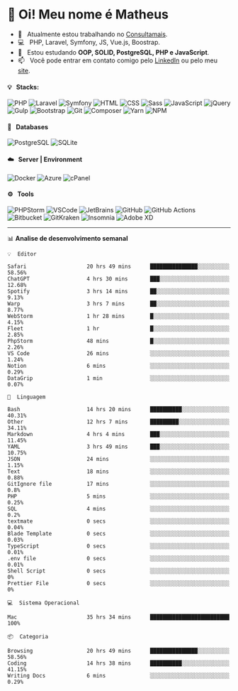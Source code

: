 # 👋 Oi! Meu nome é Matheus

- 🔭 &nbsp; Atualmente estou trabalhando no [Consultamais](https://consultamais.com.br/).
- 💻 &nbsp; PHP, Laravel, Symfony, JS, Vue.js, Boostrap.
- 🌱 &nbsp; Estou estudando **OOP, SOLID, PostgreSQL, PHP e JavaScript**.
- 📫 &nbsp; Você pode entrar em contato comigo pelo [LinkedIn](https://www.linkedin.com/in/matheuscamargoxavier/) ou pelo meu [site](https://matheuscamargo.co).

#### 💡 &nbsp; Stacks:
![PHP](https://img.shields.io/badge/-PHP-777BB4?&logo=php&logoColor=FFFFFF)
![Laravel](https://img.shields.io/badge/-Laravel-FF2D20?&logo=laravel&logoColor=FFFFFF)
![Symfony](https://img.shields.io/badge/-Symfony-000000?&logo=symfony&logoColor=FFFFFF)
![HTML](https://img.shields.io/badge/-HTML-E34F26?&logo=html5&logoColor=FFFFFF)
![CSS](https://img.shields.io/badge/-CSS-1572B6?&logo=css3&logoColor=FFFFFF)
![Sass](https://img.shields.io/badge/-Sass-CC6699?&logo=sass&logoColor=FFFFFF)
![JavaScript](https://img.shields.io/badge/-JavaScript-F7DF1E?&logo=javascript&logoColor=FFFFFF)
![jQuery](https://img.shields.io/badge/-jQuery-0769AD?&logo=jquery&logoColor=FFFFFF)
![Gulp](https://img.shields.io/badge/-Gulp-CF4647?&logo=gulp&logoColor=FFFFFF)
![Bootstrap](https://img.shields.io/badge/-Bootstrap-7952B3?&logo=bootstrap&logoColor=FFFFFF)
![Git](https://img.shields.io/badge/-Git-F05032?&logo=git&logoColor=FFFFFF)
![Composer](https://img.shields.io/badge/-Composer-885630?&logo=composer&logoColor=FFFFFF)
![Yarn](https://img.shields.io/badge/-Yarn-2C8EBB?&logo=yarn&logoColor=FFFFFF)
![NPM](https://img.shields.io/badge/-npm-CB3837?&logo=npm&logoColor=FFFFFF)

#### 💾 &nbsp; Databases
![PostgreSQL](https://img.shields.io/badge/-PostgreSQL-336791?&logo=PostgreSQL&logoColor=FFFFFF)
![SQLite](https://img.shields.io/badge/-SQLite-003B57?&logo=SQLite&logoColor=FFFFFF)

#### ☁️ &nbsp; Server | Environment
![Docker](https://img.shields.io/badge/-Docker-2496ED?&logo=docker&logoColor=FFFFFF)
![Azure](https://img.shields.io/badge/-Azure-0089D6?&logo=microsoft%20azure&logoColor=FFFFFF)
![cPanel](https://img.shields.io/badge/-cPanel-FF6C2C?&logo=cpanel&logoColor=FFFFFF)

#### ⚙️ &nbsp; Tools
![PHPStorm](https://img.shields.io/badge/-PHPStorm-000000?&logo=PHPStorm&logoColor=FFFFFF)
![VSCode](https://img.shields.io/badge/-VSCode-007ACC?&logo=Visual%20Studio%20Code&logoColor=FFFFFF) 
![JetBrains](https://img.shields.io/badge/-JetBrains-000000?&logo=jetbrains&logoColor=FFFFFF) 
![GitHub](https://img.shields.io/badge/-GitHub-181717?&logo=github&logoColor=FFFFFF) 
![GitHub Actions](https://img.shields.io/badge/-GitHub%20Actions-181717?&logo=GitHub%20Actions&logoColor=FFFFFF) 
![Bitbucket](https://img.shields.io/badge/-Bitbucket-0052CC?&logo=bitbucket&logoColor=FFFFFF)
![GitKraken](https://img.shields.io/badge/-GitKraken-179287?&logo=GitKraken&logoColor=FFFFFF)
![Insomnia](https://img.shields.io/badge/-Insomnia-5849BE?&logo=Insomnia&logoColor=FFFFFF)
![Adobe XD](https://img.shields.io/badge/-Adobe%20XD-FF61F6?&logo=adobe%20xd&logoColor=FFFFFF) 
_______

📊  **Analise de desenvolvimento semanal**
```text
💡  Editor

Safari                   20 hrs 49 mins      ███████████████░░░░░░░░░░     58.56%
ChatGPT                  4 hrs 30 mins       ███░░░░░░░░░░░░░░░░░░░░░░     12.68%
Spotify                  3 hrs 14 mins       ██░░░░░░░░░░░░░░░░░░░░░░░      9.13%
Warp                     3 hrs 7 mins        ██░░░░░░░░░░░░░░░░░░░░░░░      8.77%
WebStorm                 1 hr 28 mins        █░░░░░░░░░░░░░░░░░░░░░░░░      4.15%
Fleet                    1 hr                █░░░░░░░░░░░░░░░░░░░░░░░░      2.85%
PhpStorm                 48 mins             █░░░░░░░░░░░░░░░░░░░░░░░░      2.26%
VS Code                  26 mins             ░░░░░░░░░░░░░░░░░░░░░░░░░      1.24%
Notion                   6 mins              ░░░░░░░░░░░░░░░░░░░░░░░░░      0.29%
DataGrip                 1 min               ░░░░░░░░░░░░░░░░░░░░░░░░░      0.07%
```
```text
💬  Linguagem

Bash                     14 hrs 20 mins      ██████████░░░░░░░░░░░░░░░     40.31%
Other                    12 hrs 7 mins       █████████░░░░░░░░░░░░░░░░     34.11%
Markdown                 4 hrs 4 mins        ███░░░░░░░░░░░░░░░░░░░░░░     11.45%
YAML                     3 hrs 49 mins       ███░░░░░░░░░░░░░░░░░░░░░░     10.75%
JSON                     24 mins             ░░░░░░░░░░░░░░░░░░░░░░░░░      1.15%
Text                     18 mins             ░░░░░░░░░░░░░░░░░░░░░░░░░      0.88%
GitIgnore file           17 mins             ░░░░░░░░░░░░░░░░░░░░░░░░░       0.8%
PHP                      5 mins              ░░░░░░░░░░░░░░░░░░░░░░░░░      0.25%
SQL                      4 mins              ░░░░░░░░░░░░░░░░░░░░░░░░░       0.2%
textmate                 0 secs              ░░░░░░░░░░░░░░░░░░░░░░░░░      0.04%
Blade Template           0 secs              ░░░░░░░░░░░░░░░░░░░░░░░░░      0.03%
TypeScript               0 secs              ░░░░░░░░░░░░░░░░░░░░░░░░░      0.01%
.env file                0 secs              ░░░░░░░░░░░░░░░░░░░░░░░░░      0.01%
Shell Script             0 secs              ░░░░░░░░░░░░░░░░░░░░░░░░░         0%
Prettier File            0 secs              ░░░░░░░░░░░░░░░░░░░░░░░░░         0%
```
```text
💻  Sistema Operacional

Mac                      35 hrs 34 mins      █████████████████████████       100%
```
```text
📦  Categoria

Browsing                 20 hrs 49 mins      ███████████████░░░░░░░░░░     58.56%
Coding                   14 hrs 38 mins      ██████████░░░░░░░░░░░░░░░     41.15%
Writing Docs             6 mins              ░░░░░░░░░░░░░░░░░░░░░░░░░      0.29%
```
